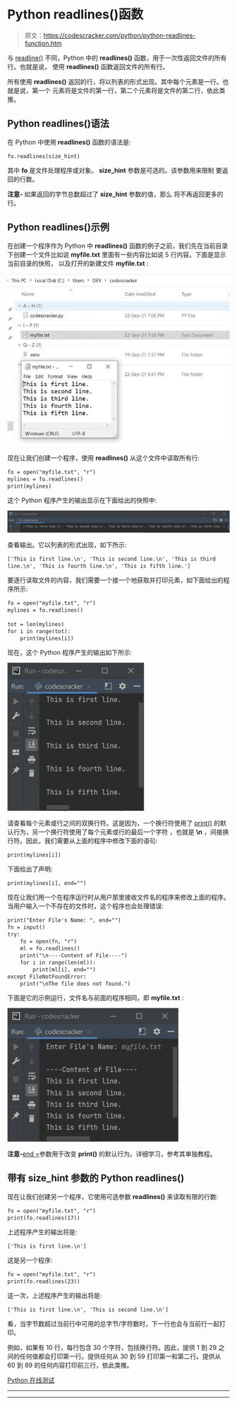 # Python readlines()函数

> 原文：<https://codescracker.com/python/python-readlines-function.htm>

与 [readline()](/python/python-readline-function.htm) 不同，Python 中的 **readlines()** 函数，用于一次性返回文件的所有行。也就是说， 使用 **readlines()** 函数返回文件的所有行。

所有使用 **readlines()** 返回的行，将以列表的形式出现。其中每个元素是一行。也就是说，第一个 元素将是文件的第一行，第二个元素将是文件的第二行，依此类推。

## Python readlines()语法

在 Python 中使用 **readlines()** 函数的语法是:

```
fo.readlines(size_hint)
```

其中 **fo** 是文件处理程序或对象。 **size_hint** 参数是可选的。该参数用来限制 要返回的行数。

**注意-** 如果返回的字节总数超过了 **size_hint** 参数的值，那么 将不再返回更多的行。

## Python readlines()示例

在创建一个程序作为 Python 中 **readlines()** 函数的例子之前，我们先在当前目录下创建一个文件比如说 **myfile.txt** 里面有一些内容比如说 5 行内容。下面是显示当前目录的快照， 以及打开的新建文件 **myfile.txt** :

![python readlines function](img/7deaa9d6c199bae820531afdaf9804ce.png)

现在让我们创建一个程序，使用 **readlines()** 从这个文件中读取所有行:

```
fo = open("myfile.txt", "r")
mylines = fo.readlines()
print(mylines)
```

这个 Python 程序产生的输出显示在下面给出的快照中:

![readlines function python](img/8cc4fbd7c2613d49031be1145e7fd138.png)

查看输出。它以列表的形式出现，如下所示:

```
['This is first line.\n', 'This is second line.\n', 'This is third line.\n', 'This is fourth line.\n', 'This is fifth line.']
```

要逐行读取文件的内容，我们需要一个接一个地获取并打印元素，如下面给出的程序所示:

```
fo = open("myfile.txt", "r")
mylines = fo.readlines()

tot = len(mylines)
for i in range(tot):
    print(mylines[i])
```

现在，这个 Python 程序产生的输出如下所示:

![readlines python function](img/0dfc08096e85ab7c4f1b46b8d3560aca.png)

请查看每个元素或行之间的双换行符。这是因为，一个换行符使用了 [print()](/python/python-print-statement.htm) 的默认行为，另一个换行符使用了每个元素或行的最后一个字符 ，也就是 **\n** ，间接换行符。因此，我们需要从上面的程序中修改下面的语句:

```
print(mylines[i])
```

下面给出了声明:

```
print(mylines[i], end="")
```

现在让我们用一个在程序运行时从用户那里接收文件名的程序来修改上面的程序。当用户输入一个不存在的文件时，这个程序也会处理错误:

```
print("Enter File's Name: ", end="")
fn = input()
try:
    fo = open(fn, "r")
    ml = fo.readlines()
    print("\n----Content of File----")
    for i in range(len(ml)):
        print(ml[i], end="")
except FileNotFoundError:
    print("\nThe file does not found.")
```

下面是它的示例运行，文件名与前面的程序相同，即 **myfile.txt** :

![python readlines function example](img/effff7d84423451e3d251b838e37df51.png)

**注意-**[end =](/python/python-end.htm)参数用于改变 **print()** 的默认行为。详细学习，参考其单独教程。

## 带有 size_hint 参数的 Python readlines()

现在让我们创建另一个程序，它使用可选参数 **readlines()** 来读取有限的行数:

```
fo = open("myfile.txt", "r")
print(fo.readlines(17))
```

上述程序产生的输出将是:

```
['This is first line.\n']
```

这是另一个程序:

```
fo = open("myfile.txt", "r")
print(fo.readlines(23))
```

这一次，上述程序产生的输出将是:

```
['This is first line.\n', 'This is second line.\n']
```

看，当字节数超过当前行中可用的总字节/字符数时，下一行也会与当前行一起打印。

例如，如果有 10 行，每行包含 30 个字符，包括换行符。因此，提供 1 到 29 之间的任何值都会打印第一行。提供任何从 30 到 59 打印第一和第二行。提供从 60 到 89 的任何内容打印前三行，依此类推。

[Python 在线测试](/exam/showtest.php?subid=10)

* * *

* * *